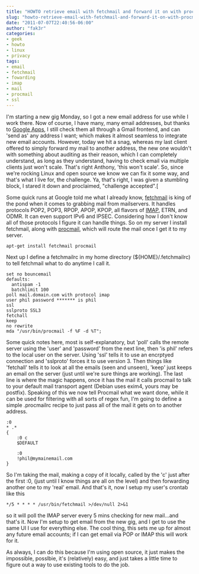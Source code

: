 ```yaml
---
title: "HOWTO retrieve email with fetchmail and forward it on with procmail"
slug: "howto-retrieve-email-with-fetchmail-and-forward-it-on-with-procmail"
date: "2011-07-07T22:40:56-06:00"
author: "fak3r"
categories:
- geek
- howto
- linux
- privacy
tags:
- email
- fetchmail
- fowarding
- imap
- mail
- procmail
- ssl
---
```




I'm starting a new gig Monday, so I got a new email address for use while I work there. Now of course, I have many, many email addresses, but thanks to [Google Apps](http://www.google.com/apps/intl/en/index.html), I still check them all through a Gmail frontend, and can 'send as' any address I want; which makes it almost seamless to integrate new email accounts. However, today we hit a snag, whereas my last client offered to simply forward my mail to another address, the new one wouldn't with something about auditing as their reason, which I can completely understand, as long as they understand, having to check email via multiple clients just won't scale. That's right Anthony, 'this won't scale'. So, since we're rocking Linux and open source we know we can fix it some way, and that's what I live for, the challenge. Ya, that's right, I was given a stumbling block, I stared it down and proclaimed, "challenge accepted".<!-- more -->[  


Some quick runs at Google told me what I already know, [fetchmail](http://fetchmail.berlios.de/) is king of the pond when it comes to grabbing mail from mailservers. It handles protocols POP2, POP3, RPOP, APOP, KPOP, all flavors of [IMAP](http://www.imap.org/), ETRN, and ODMR. It can even support IPv6 and IPSEC. Considering how I don't know all of those protocols I figure it can handle things. So on my server I install fetchmail, along with [procmail](http://www.procmail.org/), which will route the mail once I get it to my server.


    
    apt-get install fetchmail procmail



Next up I define a fetchmailrc in my home directory (${HOME}/.fetchmailrc) to tell fetchmail what to do anytime I call it.


    
    set no bouncemail
    defaults:
      antispam -1 
      batchlimit 100
    poll mail.domain.com with protocol imap
    user phil password ******* is phil
    ssl
    sslproto SSL3
    fetchall
    keep
    no rewrite
    mda "/usr/bin/procmail -f %F -d %T";



Some quick notes here, most is self-explanatory, but 'poll' calls the remote server using the 'user' and 'password' from the next line, then 'is phil' refers to the local user on the server. Using 'ssl' tells it to use an encrptyed connection and 'sslproto' forces it to use version 3. Then things like 'fetchall' tells it to look at all the emails (seen and unseen), 'keep' just keeps an email on the server (just until we're sure things are working). The last line is where the magic happens, once it has the mail it calls procmail to talk to your default mail transport agent (Debian uses exim4, yours may be postfix). Speaking of this we now tell Procmail what we want done, while it can be used for filtering with all sorts of regex fun, I'm going to define a simple .procmailrc recipe to just pass all of the mail it gets on to another address.


    
    :0
    * .*
    {
    	:0 c
    	$DEFAULT
    
    	:0 
    	!phil@mymainemail.com
    }



So I'm taking the mail, making a copy of it locally, called by the 'c' just after the first :0, (just until I know things are all on the level) and then forwarding another one to my 'real' email. And that's it, now I setup my user's crontab like this


    
    */5 * * * * /usr/bin/fetchmail >/dev/null 2>&1



so it will poll the IMAP server every 5 mins checking for new mail...and that's it. Now I'm setup to get email from the new gig, and I get to use the same UI I use for everything else. The cool thing, this sets me up for almost any future email accounts; if I can get email via POP or IMAP this will work for it.

As always, I can do this because I'm using open source, it just makes the impossible, posslbie, it's (relatively) easy, and just takes a little time to figure out a way to use existing tools to do the job.


